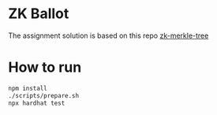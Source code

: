 # ZK Ballot

The assignment solution is based on this repo [zk-merkle-tree](https://github.com/TheBojda/zk-merkle-tree)

# How to run
```bash
npm install
./scripts/prepare.sh
npx hardhat test
```
